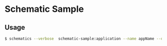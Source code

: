 # Schematic Sample


## Usage
```bash
$ schematics --verbose  schematic-sample:application --name appName --directory mydir
```